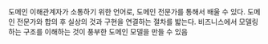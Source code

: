 도메인 이해관계자가 소통하기 위한 언어로, 도메인 전문가를 통해서 배울 수 있다.
도메인 전문가와 합의 후 실상의 것과 구현을 연결하는 절차를 밟는다.
비즈니스에서 모델링하는 구조를 이해하는 것이 풍부한 도메인 모델을 만들 수 있음

